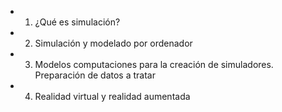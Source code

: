 - 1. ¿Qué es simulación?
- 2. Simulación y modelado por ordenador
- 3. Modelos computaciones para la creación de simuladores. Preparación de datos a tratar
- 4. Realidad virtual y realidad aumentada

